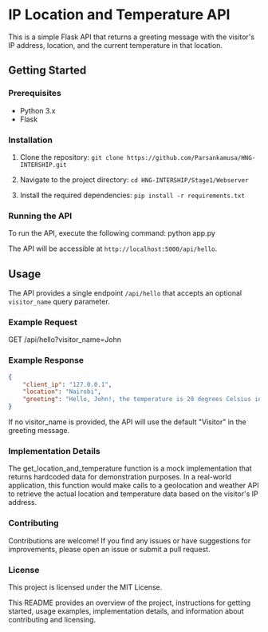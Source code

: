 # IP Location and Temperature API

This is a simple Flask API that returns a greeting message with the visitor's IP address, location, and the current temperature in that location.

## Getting Started

### Prerequisites

- Python 3.x
- Flask

### Installation

1. Clone the repository:
   ```git clone https://github.com/Parsankamusa/HNG-INTERSHIP.git```

3. Navigate to the project directory: 
 ```cd HNG-INTERSHIP/Stage1/Webserver```
4. Install the required dependencies:
```pip install -r requirements.txt```

### Running the API

To run the API, execute the following command: python app.py


The API will be accessible at `http://localhost:5000/api/hello`.

## Usage

The API provides a single endpoint `/api/hello` that accepts an optional `visitor_name` query parameter.

### Example Request

GET /api/hello?visitor_name=John


### Example Response

```json
{
    "client_ip": "127.0.0.1",
    "location": "Nairobi",
    "greeting": "Hello, John!, the temperature is 20 degrees Celsius in Nairobi"
}
```
If no visitor_name is provided, the API will use the default "Visitor" in the greeting message.

### Implementation Details
The get_location_and_temperature function is a mock implementation that returns hardcoded data for demonstration purposes. In a real-world application, this function would make calls to a geolocation and weather API to retrieve the actual location and temperature data based on the visitor's IP address.

### Contributing
Contributions are welcome! If you find any issues or have suggestions for improvements, please open an issue or submit a pull request.

### License
This project is licensed under the MIT License.

This README provides an overview of the project, instructions for getting started, usage examples, implementation details, and information about contributing and licensing.



